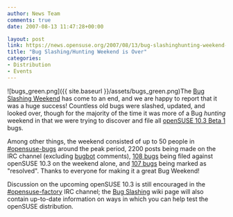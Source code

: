 ```yaml
---
author: News Team
comments: true
date: 2007-08-13 11:47:28+00:00

layout: post
link: https://news.opensuse.org/2007/08/13/bug-slashinghunting-weekend-is-over/
title: "Bug Slashing/Hunting Weekend is Over"
categories:
- Distribution
- Events
---
```

![bugs_green.png]({{ site.baseurl }}/assets/bugs_green.png)The [Bug Slashing Weekend](https://news.opensuse.org/?p=123) has come to an end, and we are happy to report that it was a huge success! Countless old bugs were slashed, updated, and looked over, though for the majority of the time it was more of a Bug _hunting_ weekend in that we were trying to discover and file all [openSUSE 10.3 Beta 1](https://news.opensuse.org/?p=106) bugs.

Among other things, the weekend consisted of up to 50 people in [#opensuse-bugs](irc://irc.freenode.net/opensuse-bugs) around the peak period, 2200 posts being made on the IRC channel (excluding [bugbot](http://francis.giannaros.org/bugbot) comments), [108 bugs](https://bugzilla.novell.com/buglist.cgi?query_format=advanced&short_desc_type=allwordssubstr&short_desc=&long_desc_type=fulltext&long_desc=&classification=openSUSE&product=openSUSE+10.3&bug_file_loc_type=allwordssubstr&bug_file_loc=&status_whiteboard_type=allwordssubstr&status_whiteboard=&keywords_type=anywords&keywords=&bug_status=UNCONFIRMED&bug_status=NEW&bug_status=ASSIGNED&bug_status=NEEDINFO&bug_status=REOPENED&bug_status=RESOLVED&bug_status=VERIFIED&bug_status=CLOSED&emailassigned_to1=1&emailtype1=substring&email1=&emailassigned_to2=1&emailreporter2=1&emailqa_contact2=1&emailcc2=1&emailtype2=substring&email2=&bugidtype=include&bug_id=&votes=&chfieldfrom=&chfieldto=Now&chfieldvalue=&cmdtype=doit&order=Reuse+same+sort+as+last+time&field0-0-0=creation_ts&type0-0-0=greaterthan&value0-0-0=2007-08-11&field0-1-0=creation_ts&type0-1-0=lessthan&value0-1-0=2007-08-13) being filed against openSUSE 10.3 on the weekend alone, and [107 bugs](https://bugzilla.novell.com/buglist.cgi?query_format=advanced&short_desc_type=allwordssubstr&short_desc=&long_desc_type=fulltext&long_desc=&classification=openSUSE&product=openSUSE+10.2&product=openSUSE+10.3&product=SUSE+LINUX+10.0&product=SUSE+Linux+10.1&bug_file_loc_type=allwordssubstr&bug_file_loc=&status_whiteboard_type=allwordssubstr&status_whiteboard=&keywords_type=anywords&keywords=&bug_status=RESOLVED&bug_status=CLOSED&emailassigned_to1=1&emailtype1=substring&email1=&emailassigned_to2=1&emailreporter2=1&emailqa_contact2=1&emailcc2=1&emailtype2=substring&email2=&bugidtype=include&bug_id=&votes=&chfieldfrom=2007-08-11&chfieldto=2007-08-12&chfield=bug_status&chfieldvalue=RESOLVED&cmdtype=doit&order=Reuse+same+sort+as+last+time&field0-0-0=noop&type0-0-0=noop&value0-0-0=) being marked as "resolved". Thanks to everyone for making it a great Bug Weekend!

Discussion on the upcoming openSUSE 10.3 is still encouraged in the [#opensuse-factory](irc://irc.freenode.net/opensuse-factory) IRC channel; the [Bug Slashing](http://opensuse.org/Bug_Slashing) wiki page will also contain up-to-date information on ways in which you can help test the openSUSE distribution.
